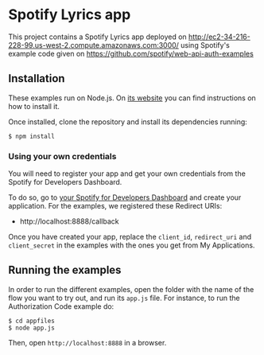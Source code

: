 # Spotify Lyrics app

This project contains a Spotify Lyrics app deployed on http://ec2-34-216-228-99.us-west-2.compute.amazonaws.com:3000/ using Spotify's example code given on https://github.com/spotify/web-api-auth-examples


## Installation

These examples run on Node.js. On [its website](http://www.nodejs.org/download/) you can find instructions on how to install it. 

Once installed, clone the repository and install its dependencies running:

    $ npm install

### Using your own credentials
You will need to register your app and get your own credentials from the Spotify for Developers Dashboard.

To do so, go to [your Spotify for Developers Dashboard](https://beta.developer.spotify.com/dashboard) and create your application. For the examples, we registered these Redirect URIs:

* http://localhost:8888/callback

Once you have created your app, replace the `client_id`, `redirect_uri` and `client_secret` in the examples with the ones you get from My Applications.

## Running the examples
In order to run the different examples, open the folder with the name of the flow you want to try out, and run its `app.js` file. For instance, to run the Authorization Code example do:

    $ cd appfiles
    $ node app.js

Then, open `http://localhost:8888` in a browser.
